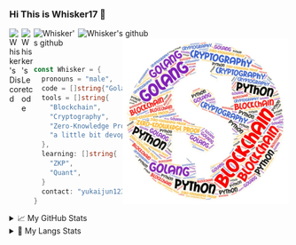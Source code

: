 ### Hi This is Whisker17 👋

<a href="https://discord.gg/nZH28Y">
  <img align="left" alt="Whisker's Discord" width="22px" src="https://cdn.jsdelivr.net/npm/simple-icons@v3/icons/discord.svg" />
</a>

<a href="https://leetcode.com/killmyex/">
  <img align="left" alt="Whisker's Leetcode" width="22px" src="https://cdn.jsdelivr.net/npm/simple-icons@v3/icons/leetcode.svg" />
</a>

<a href="https://github.com/Whisker17">
  <img align="left" alt="Whisker's github" width="80px" src="https://visitor-badge.glitch.me/badge?page_id=Whisker17.Whisker17" />
</a>

<a href="https://github.com/Whisker17">
  <img align="left" alt="Whisker's github" width="130px" src="https://img.shields.io/badge/dynamic/json?color=000000&label=Github&query=%24.data.totalSubs&suffix=Followers&url=https%3A%2F%2Fapi.spencerwoo.com%2Fsubstats%2F%3Fsource%3Dgithub%26queryKey%3DWhisker17" />
</a>

<br>

<img src="https://github.com/Whisker17/Whisker17/blob/main/src/Word%20Art.jpeg" alt="Whisker" width="300" height="300" align="right">


<br>
<br>

```Go
const Whisker = {
  pronouns = "male",
  code = []string{"Golang", "Python", "C++"},
  tools = []string{
    "Blockchain",
    "Cryptography",
    "Zero-Knowledge Proof",
    "a little bit devops",
  },
  learning: []string{
    "ZKP",
    "Quant",
  }
  contact: "yukaijun123456@163.com",
}
```

<details>
<summary>📈 My GitHub Stats</summary>

<p align="center"> <img src="https://github-readme-stats.vercel.app/api?username=Whisker17&show_icons=true&theme=dark" alt="Whisker17" />

</details>

<details>
<summary>🔭 My Langs Stats</summary>

<p align="center"> <img src="https://github-readme-stats.vercel.app/api/top-langs/?username=Whisker17" alt="Whisker17" />

</details>


<table>
<tr valign="top" width="50%">
<!-- <td > -->
